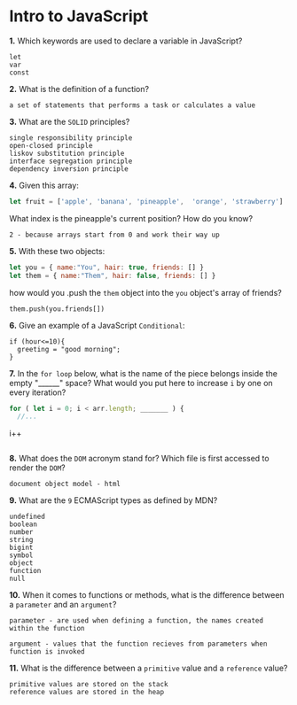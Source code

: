 # Intro to JavaScript

**1.** Which keywords are used to declare a variable in JavaScript?
<!-- enter you answer in the space below -->
```
let
var
const
```
**2.** What is the definition of a function?
<!-- enter you answer in the space below -->
```
a set of statements that performs a task or calculates a value
```
**3.** What are the `SOLID` principles?
<!-- enter you answer in the space below -->
```
single responsibility principle
open-closed principle
liskov substitution principle
interface segregation principle
dependency inversion principle
```
**4.** Given this array: 
```js
let fruit = ['apple', 'banana', 'pineapple',  'orange', 'strawberry']
``` 
What index is the pineapple's current position? How do you know?
<!-- enter you answer in the space below -->
```
2 - because arrays start from 0 and work their way up
```
**5.** With these two objects: 
```js
let you = { name:"You", hair: true, friends: [] }
let them = { name:"Them", hair: false, friends: [] }
```
how would you .push the `them` object into the `you` object's array of friends?
<!-- enter you answer in the space below -->
```
them.push(you.friends[])
```

**6.** Give an example of a JavaScript `Conditional`:
<!-- enter you answer in the space below -->
```
if (hour<=10){
  greeting = "good morning";
}
```
**7.** In the `for loop` below, what is the name of the piece belongs inside the empty "______" space? What would you put here to increase `i` by one on every iteration?
```js
for ( let i = 0; i < arr.length; _______ ) {
  //...
```
i++
```

```
**8.** What does the `DOM` acronym stand for? Which file is first accessed to render the `DOM`?
<!-- enter you answer in the space below -->
```
document object model - html
```

**9.** What are the `9` ECMAScript types as defined by MDN?
<!-- enter you answer in the space below -->
```
undefined
boolean
number
string
bigint
symbol
object
function
null
```
**10.** When it comes to functions or methods, what is the difference between a `parameter` and an `argument`?
<!-- enter you answer in the space below -->
```
parameter - are used when defining a function, the names created within the function

argument - values that the function recieves from parameters when function is invoked
```
**11.** What is the difference between a `primitive` value and a `reference` value?
<!-- enter you answer in the space below -->
```
primitive values are stored on the stack
reference values are stored in the heap
```